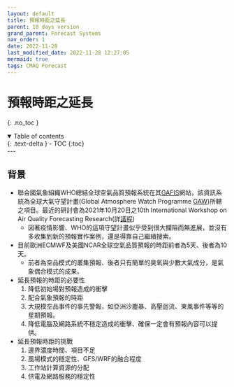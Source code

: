 ```yaml
---
layout: default
title: 預報時距之延長
parent: 10 days version
grand_parent: Forecast Systems
nav_order: 1
date: 2022-11-28
last_modified_date: 2022-11-28 12:27:05
mermaid: true
tags: CMAQ Forecast
---
```


# 預報時距之延長

{: .no_toc }

<details open markdown="block">
  <summary>
    Table of contents
  </summary>
  {: .text-delta }
- TOC
{:toc}
</details>
---

## 背景

- 聯合國氣象組織WHO總結全球空氣品質預報系統在其[GAFIS][GAFIS]網站，該資訊系統為全球大氣守望計畫(Global Atmosphere Watch Programme [GAW][GAW])所轄之項目。最近的研討會為2021年10月20日之10th International Workshop on Air Quality Forecasting Research(詳[議程](https://congresos.cuaieed.unam.mx/event/5/attachments/2/25/IWAQFR10_AGENDA%20%2810-16-21%29.pdf))
  - 因著疫情影響、WHO的這項守望計畫似乎受到很大攔阻而無進展，並沒有多收集到新的預報實作案例，還是得靠自己繼續搜索。
- 目前歐洲ECMWF及美國NCAR全球空氣品質預報的時距前者為5天、後者為10天。
  - 前者為空品模式的叢集預報、後者只有簡單的臭氧與少數大氣成分，是氣象偶合模式的成果。
- 延長預報的時距的必要性
  1. 降低初始場對預報造成的衝擊
  2. 配合氣象預報的時距
  3. 大規模空品事件的事先警報，如亞洲沙塵暴、高壓迴流、東風事件等等的星期預報。
  4. 降低電腦及網路系統不穩定造成的衝擊、確保一定會有預報內容可以提供。
- 延長預報時距的挑戰
  1. 邊界濃度時間、項目不足
  2. 風場模式的穩定性、GFS/WRF的融合程度
  3. 工作站計算資源的分配
  4. 供電及網路服務的穩定性



[GAFIS]: <https://community.wmo.int/activity-areas/gaw/science-for-services/gafis> "Global Air Quality Forecasting and Information System (GAFIS)"
[GAW]: <https://community.wmo.int/activity-areas/gaw> "Global Atmosphere Watch Programme (GAW)"
